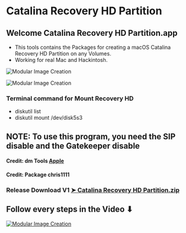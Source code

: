 # Catalina Recovery HD Partition

## Welcome Catalina Recovery HD Partition.app
- This tools contains the Packages for creating a macOS Catalina Recovery HD Partition on any Volumes.
- Working for real Mac and Hackintosh.

![Modular Image Creation](https://i25.servimg.com/u/f25/18/50/18/69/captu847.png)

![Modular Image Creation](https://i25.servimg.com/u/f25/18/50/18/69/captu848.png)

### Terminal command for Mount Recovery HD
- diskutil list
- diskutil mount /dev/disk5s3


## NOTE: To use this program, you need the SIP disable and the Gatekeeper disable

#### Credit: dm Tools [Apple](https://support.apple.com)

#### Credit: Package chris1111

### Release Download V1 [➤ Catalina Recovery HD Partition.zip](https://github.com/chris1111/Catalina-Recovery-HD-Partition/releases/tag/V1)

## Follow every steps in the Video ⬇︎

[![Modular Image Creation](https://i.ibb.co/K5bFrB5/VIDEO.png)](https://youtu.be/FTRv1N0lRjg)

